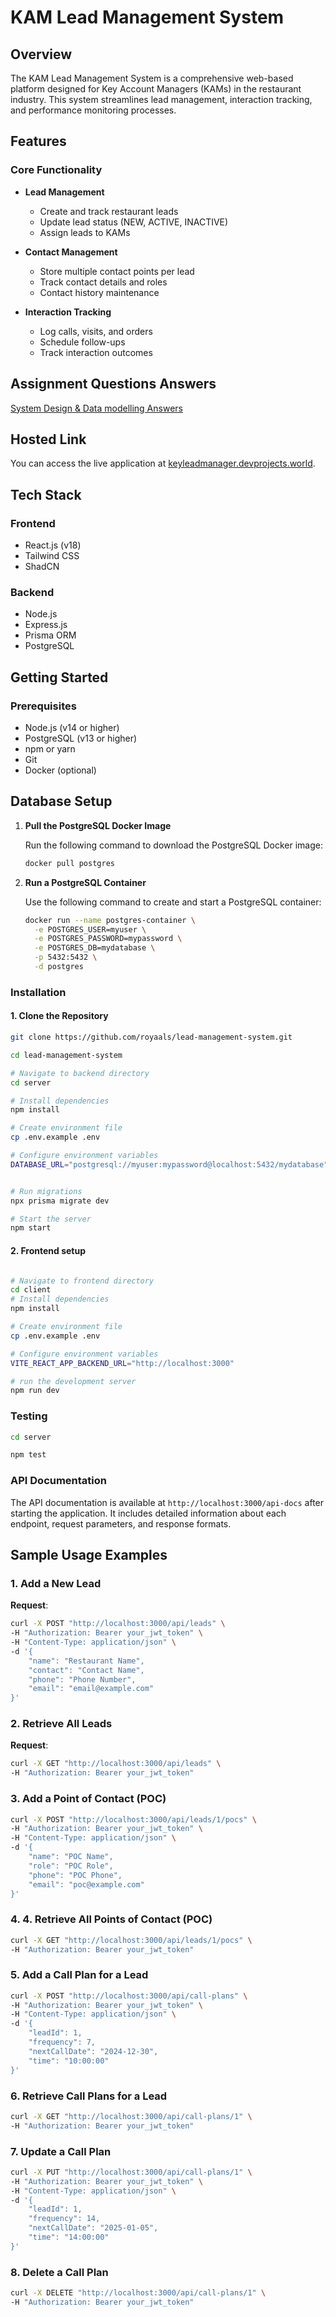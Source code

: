 # KAM Lead Management System

## Overview

The KAM Lead Management System is a comprehensive web-based platform designed for Key Account Managers (KAMs) in the restaurant industry. This system streamlines lead management, interaction tracking, and performance monitoring processes.

## Features

### Core Functionality

- **Lead Management**

  - Create and track restaurant leads
  - Update lead status (NEW, ACTIVE, INACTIVE)
  - Assign leads to KAMs

- **Contact Management**

  - Store multiple contact points per lead
  - Track contact details and roles
  - Contact history maintenance

- **Interaction Tracking**
  - Log calls, visits, and orders
  - Schedule follow-ups
  - Track interaction outcomes

## Assignment Questions Answers

[System Design & Data modelling Answers](https://docs.google.com/document/d/1UJpG_Kz0ZD4fYY7OXEwDWM5V-kHTsdBQdr68xeVIOvI/edit?usp=sharing)

## Hosted Link

You can access the live application at [keyleadmanager.devprojects.world](https://keyleadmanager.devprojects.world).

## Tech Stack

### Frontend

- React.js (v18)
- Tailwind CSS
- ShadCN

### Backend

- Node.js
- Express.js
- Prisma ORM
- PostgreSQL

## Getting Started

### Prerequisites

- Node.js (v14 or higher)
- PostgreSQL (v13 or higher)
- npm or yarn
- Git
- Docker (optional)

## Database Setup

1. **Pull the PostgreSQL Docker Image**

   Run the following command to download the PostgreSQL Docker image:

   ```bash
   docker pull postgres
   ```

2. **Run a PostgreSQL Container**

   Use the following command to create and start a PostgreSQL container:

   ```bash
   docker run --name postgres-container \
     -e POSTGRES_USER=myuser \
     -e POSTGRES_PASSWORD=mypassword \
     -e POSTGRES_DB=mydatabase \
     -p 5432:5432 \
     -d postgres
   ```

### Installation

#### 1. Clone the Repository

```bash
git clone https://github.com/royaals/lead-management-system.git

cd lead-management-system

# Navigate to backend directory
cd server

# Install dependencies
npm install

# Create environment file
cp .env.example .env

# Configure environment variables
DATABASE_URL="postgresql://myuser:mypassword@localhost:5432/mydatabase"


# Run migrations
npx prisma migrate dev

# Start the server
npm start
```

#### 2. Frontend setup

```bash

# Navigate to frontend directory
cd client
# Install dependencies
npm install

# Create environment file
cp .env.example .env

# Configure environment variables
VITE_REACT_APP_BACKEND_URL="http://localhost:3000"

# run the development server
npm run dev
```

### Testing

```bash
cd server

npm test
```

### API Documentation

The API documentation is available at `http://localhost:3000/api-docs` after starting the application. It includes detailed information about each endpoint, request parameters, and response formats.

## Sample Usage Examples

### 1. **Add a New Lead**

**Request**:

```bash
curl -X POST "http://localhost:3000/api/leads" \
-H "Authorization: Bearer your_jwt_token" \
-H "Content-Type: application/json" \
-d '{
    "name": "Restaurant Name",
    "contact": "Contact Name",
    "phone": "Phone Number",
    "email": "email@example.com"
}'
```

### 2. **Retrieve All Leads**

**Request**:

```bash
curl -X GET "http://localhost:3000/api/leads" \
-H "Authorization: Bearer your_jwt_token"
```

### 3. **Add a Point of Contact (POC)**

```bash
curl -X POST "http://localhost:3000/api/leads/1/pocs" \
-H "Authorization: Bearer your_jwt_token" \
-H "Content-Type: application/json" \
-d '{
    "name": "POC Name",
    "role": "POC Role",
    "phone": "POC Phone",
    "email": "poc@example.com"
}'
```

### 4. **4. Retrieve All Points of Contact (POC)**

```bash
curl -X GET "http://localhost:3000/api/leads/1/pocs" \
-H "Authorization: Bearer your_jwt_token"
```

### 5. **Add a Call Plan for a Lead**

```bash
curl -X POST "http://localhost:3000/api/call-plans" \
-H "Authorization: Bearer your_jwt_token" \
-H "Content-Type: application/json" \
-d '{
    "leadId": 1,
    "frequency": 7,
    "nextCallDate": "2024-12-30",
    "time": "10:00:00"
}'
```

### 6. **Retrieve Call Plans for a Lead**

```bash
curl -X GET "http://localhost:3000/api/call-plans/1" \
-H "Authorization: Bearer your_jwt_token"
```

### 7. **Update a Call Plan**

```bash
curl -X PUT "http://localhost:3000/api/call-plans/1" \
-H "Authorization: Bearer your_jwt_token" \
-H "Content-Type: application/json" \
-d '{
    "leadId": 1,
    "frequency": 14,
    "nextCallDate": "2025-01-05",
    "time": "14:00:00"
}'
```

### 8. **Delete a Call Plan**

```bash
curl -X DELETE "http://localhost:3000/api/call-plans/1" \
-H "Authorization: Bearer your_jwt_token"
```
